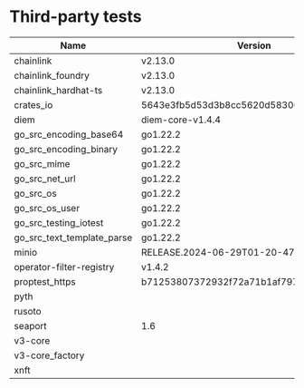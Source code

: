 # Third-party tests

| Name                       | Version                                  | Framework  | Full | Linux | macOS | Windows | Partition |
| -------------------------- | ---------------------------------------- | ---------- | ---- | ----- | ----- | ------- | --------- |
| chainlink                  | v2.13.0                                  |            |      | X     | X     | X       | 0         |
| chainlink_foundry          | v2.13.0                                  | foundry    | X    | X     | X     | X       | 1         |
| chainlink_hardhat-ts       | v2.13.0                                  | hardhat-ts |      | X     | X     | X       | 0         |
| crates_io                  | 5643e3fb5d53d3b8cc5620d583068ae17e82b5c3 |            |      | X     | X     | X       | 0         |
| diem                       | diem-core-v1.4.4                         |            |      | X     | X     | X       | 0         |
| go_src_encoding_base64     | go1.22.2                                 | go         | X    | X     | X     | X       | 0         |
| go_src_encoding_binary     | go1.22.2                                 | go         | X    | X     | X     | X       | 0         |
| go_src_mime                | go1.22.2                                 | go         | X    | X     | X     |         | 0         |
| go_src_net_url             | go1.22.2                                 | go         | X    | X     | X     | X       | 0         |
| go_src_os                  | go1.22.2                                 | go         | X    |       | X     |         | 0         |
| go_src_os_user             | go1.22.2                                 | go         | X    | X     |       |         | 1         |
| go_src_testing_iotest      | go1.22.2                                 | go         | X    | X     | X     | X       | 1         |
| go_src_text_template_parse | go1.22.2                                 | go         | X    | X     | X     | X       | 1         |
| minio                      | RELEASE.2024-06-29T01-20-47Z             |            |      | X     | X     | X       | 1         |
| operator-filter-registry   | v1.4.2                                   |            |      | X     | X     | X       | 0         |
| proptest_https             | b71253807372932f72a71b1af7975371a41e7c88 |            | X    | X     | X     | X       | 0         |
| pyth                       |                                          | anchor-ts  |      | X     | X     |         | 0         |
| rusoto                     |                                          |            |      | X     | X     | X       | 1         |
| seaport                    | 1.6                                      | hardhat-ts |      | X     | X     | X       | 1         |
| v3-core                    |                                          |            |      | X     | X     | X       | 0         |
| v3-core_factory            |                                          |            | X    | X     | X     | X       | 1         |
| xnft                       |                                          | anchor-ts  | X    | X     |       |         | 1         |
